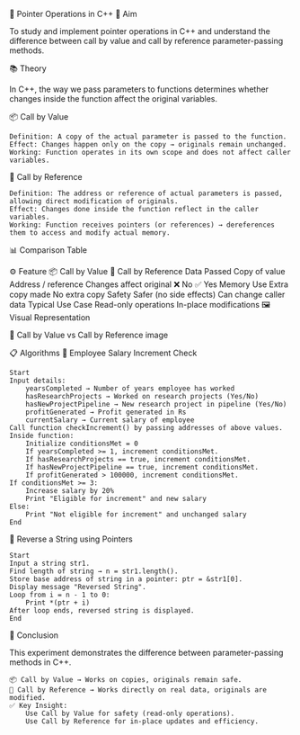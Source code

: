 🧵 Pointer Operations in C++
🎯 Aim

To study and implement pointer operations in C++ and understand the difference between call by value and call by reference parameter-passing methods.

📚 Theory

In C++, the way we pass parameters to functions determines whether changes inside the function affect the original variables.

📦 Call by Value

    Definition: A copy of the actual parameter is passed to the function.
    Effect: Changes happen only on the copy → originals remain unchanged.
    Working: Function operates in its own scope and does not affect caller variables.


🔗 Call by Reference

    Definition: The address or reference of actual parameters is passed, allowing direct modification of originals.
    Effect: Changes done inside the function reflect in the caller variables.
    Working: Function receives pointers (or references) → dereferences them to access and modify actual memory.


📊 Comparison Table

⚙️ Feature 	📦 Call by Value 	🔗 Call by Reference
Data Passed 	Copy of value 	Address / reference
Changes affect original 	❌ No 	✅ Yes
Memory Use 	Extra copy made 	No extra copy
Safety 	Safer (no side effects) 	Can change caller data
Typical Use Case 	Read-only operations 	In-place modifications
🖼️ Visual Representation

📌 Call by Value vs Call by Reference
image

📋 Algorithms
🔹 Employee Salary Increment Check

    Start
    Input details:
        yearsCompleted → Number of years employee has worked
        hasResearchProjects → Worked on research projects (Yes/No)
        hasNewProjectPipeline → New research project in pipeline (Yes/No)
        profitGenerated → Profit generated in Rs
        currentSalary → Current salary of employee
    Call function checkIncrement() by passing addresses of above values.
    Inside function:
        Initialize conditionsMet = 0
        If yearsCompleted >= 1, increment conditionsMet.
        If hasResearchProjects == true, increment conditionsMet.
        If hasNewProjectPipeline == true, increment conditionsMet.
        If profitGenerated > 100000, increment conditionsMet.
    If conditionsMet >= 3:
        Increase salary by 20%
        Print "Eligible for increment" and new salary
    Else:
        Print "Not eligible for increment" and unchanged salary
    End

🔹 Reverse a String using Pointers

    Start
    Input a string str1.
    Find length of string → n = str1.length().
    Store base address of string in a pointer: ptr = &str1[0].
    Display message "Reversed String".
    Loop from i = n - 1 to 0:
        Print *(ptr + i)
    After loop ends, reversed string is displayed.
    End

🧠 Conclusion

This experiment demonstrates the difference between parameter-passing methods in C++.

    📦 Call by Value → Works on copies, originals remain safe.
    🔗 Call by Reference → Works directly on real data, originals are modified.
    ✅ Key Insight:
        Use Call by Value for safety (read-only operations).
        Use Call by Reference for in-place updates and efficiency.
